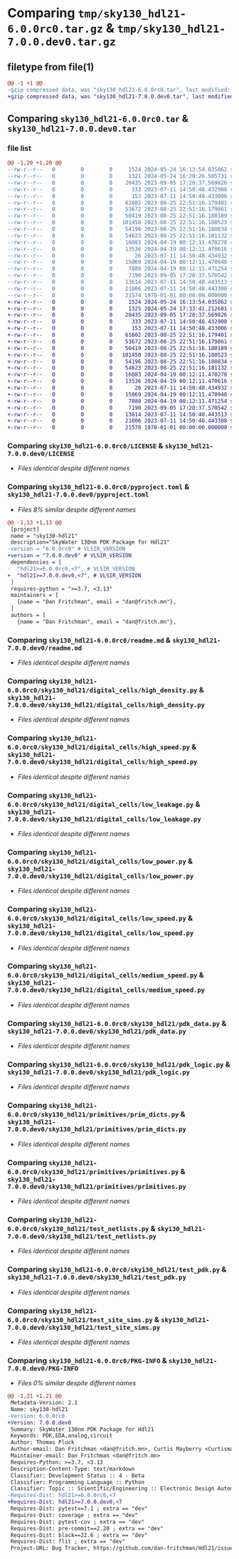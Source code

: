 # Comparing `tmp/sky130_hdl21-6.0.0rc0.tar.gz` & `tmp/sky130_hdl21-7.0.0.dev0.tar.gz`

## filetype from file(1)

```diff
@@ -1 +1 @@
-gzip compressed data, was "sky130_hdl21-6.0.0rc0.tar", last modified: Fri Jan  1 00:00:00 2016, max compression
+gzip compressed data, was "sky130_hdl21-7.0.0.dev0.tar", last modified: Fri Jan  1 00:00:00 2016, max compression
```

## Comparing `sky130_hdl21-6.0.0rc0.tar` & `sky130_hdl21-7.0.0.dev0.tar`

### file list

```diff
@@ -1,20 +1,20 @@
--rw-r--r--   0        0        0     1524 2024-05-24 16:13:54.035862 sky130_hdl21-6.0.0rc0/LICENSE
--rw-r--r--   0        0        0     1321 2024-05-24 16:20:26.505731 sky130_hdl21-6.0.0rc0/pyproject.toml
--rw-r--r--   0        0        0    20435 2023-09-05 17:20:37.569826 sky130_hdl21-6.0.0rc0/readme.md
--rw-r--r--   0        0        0      333 2023-07-11 14:50:48.432908 sky130_hdl21-6.0.0rc0/sky130_hdl21/__init__.py
--rw-r--r--   0        0        0      153 2023-07-11 14:50:48.433006 sky130_hdl21-6.0.0rc0/sky130_hdl21/digital_cells/__init__.py
--rw-r--r--   0        0        0    61602 2023-08-25 22:51:16.179401 sky130_hdl21-6.0.0rc0/sky130_hdl21/digital_cells/high_density.py
--rw-r--r--   0        0        0    53672 2023-08-25 22:51:16.179861 sky130_hdl21-6.0.0rc0/sky130_hdl21/digital_cells/high_speed.py
--rw-r--r--   0        0        0    50419 2023-08-25 22:51:16.180189 sky130_hdl21-6.0.0rc0/sky130_hdl21/digital_cells/low_leakage.py
--rw-r--r--   0        0        0   101450 2023-08-25 22:51:16.180523 sky130_hdl21-6.0.0rc0/sky130_hdl21/digital_cells/low_power.py
--rw-r--r--   0        0        0    54196 2023-08-25 22:51:16.180834 sky130_hdl21-6.0.0rc0/sky130_hdl21/digital_cells/low_speed.py
--rw-r--r--   0        0        0    54623 2023-08-25 22:51:16.181132 sky130_hdl21-6.0.0rc0/sky130_hdl21/digital_cells/medium_speed.py
--rw-r--r--   0        0        0    16083 2024-04-19 00:12:11.470278 sky130_hdl21-6.0.0rc0/sky130_hdl21/pdk_data.py
--rw-r--r--   0        0        0    13536 2024-04-19 00:12:11.470616 sky130_hdl21-6.0.0rc0/sky130_hdl21/pdk_logic.py
--rw-r--r--   0        0        0       26 2023-07-11 14:50:48.434932 sky130_hdl21-6.0.0rc0/sky130_hdl21/primitives/__init__.py
--rw-r--r--   0        0        0    15069 2024-04-19 00:12:11.470940 sky130_hdl21-6.0.0rc0/sky130_hdl21/primitives/prim_dicts.py
--rw-r--r--   0        0        0     7888 2024-04-19 00:12:11.471254 sky130_hdl21-6.0.0rc0/sky130_hdl21/primitives/primitives.py
--rw-r--r--   0        0        0     7190 2023-09-05 17:20:37.570542 sky130_hdl21-6.0.0rc0/sky130_hdl21/test_netlists.py
--rw-r--r--   0        0        0    13614 2023-07-11 14:50:48.443513 sky130_hdl21-6.0.0rc0/sky130_hdl21/test_pdk.py
--rw-r--r--   0        0        0    21806 2023-07-11 14:50:48.443308 sky130_hdl21-6.0.0rc0/sky130_hdl21/test_site_sims.py
--rw-r--r--   0        0        0    21574 1970-01-01 00:00:00.000000 sky130_hdl21-6.0.0rc0/PKG-INFO
+-rw-r--r--   0        0        0     1524 2024-05-24 16:13:54.035862 sky130_hdl21-7.0.0.dev0/LICENSE
+-rw-r--r--   0        0        0     1325 2024-05-24 17:33:41.212601 sky130_hdl21-7.0.0.dev0/pyproject.toml
+-rw-r--r--   0        0        0    20435 2023-09-05 17:20:37.569826 sky130_hdl21-7.0.0.dev0/readme.md
+-rw-r--r--   0        0        0      333 2023-07-11 14:50:48.432908 sky130_hdl21-7.0.0.dev0/sky130_hdl21/__init__.py
+-rw-r--r--   0        0        0      153 2023-07-11 14:50:48.433006 sky130_hdl21-7.0.0.dev0/sky130_hdl21/digital_cells/__init__.py
+-rw-r--r--   0        0        0    61602 2023-08-25 22:51:16.179401 sky130_hdl21-7.0.0.dev0/sky130_hdl21/digital_cells/high_density.py
+-rw-r--r--   0        0        0    53672 2023-08-25 22:51:16.179861 sky130_hdl21-7.0.0.dev0/sky130_hdl21/digital_cells/high_speed.py
+-rw-r--r--   0        0        0    50419 2023-08-25 22:51:16.180189 sky130_hdl21-7.0.0.dev0/sky130_hdl21/digital_cells/low_leakage.py
+-rw-r--r--   0        0        0   101450 2023-08-25 22:51:16.180523 sky130_hdl21-7.0.0.dev0/sky130_hdl21/digital_cells/low_power.py
+-rw-r--r--   0        0        0    54196 2023-08-25 22:51:16.180834 sky130_hdl21-7.0.0.dev0/sky130_hdl21/digital_cells/low_speed.py
+-rw-r--r--   0        0        0    54623 2023-08-25 22:51:16.181132 sky130_hdl21-7.0.0.dev0/sky130_hdl21/digital_cells/medium_speed.py
+-rw-r--r--   0        0        0    16083 2024-04-19 00:12:11.470278 sky130_hdl21-7.0.0.dev0/sky130_hdl21/pdk_data.py
+-rw-r--r--   0        0        0    13536 2024-04-19 00:12:11.470616 sky130_hdl21-7.0.0.dev0/sky130_hdl21/pdk_logic.py
+-rw-r--r--   0        0        0       26 2023-07-11 14:50:48.434932 sky130_hdl21-7.0.0.dev0/sky130_hdl21/primitives/__init__.py
+-rw-r--r--   0        0        0    15069 2024-04-19 00:12:11.470940 sky130_hdl21-7.0.0.dev0/sky130_hdl21/primitives/prim_dicts.py
+-rw-r--r--   0        0        0     7888 2024-04-19 00:12:11.471254 sky130_hdl21-7.0.0.dev0/sky130_hdl21/primitives/primitives.py
+-rw-r--r--   0        0        0     7190 2023-09-05 17:20:37.570542 sky130_hdl21-7.0.0.dev0/sky130_hdl21/test_netlists.py
+-rw-r--r--   0        0        0    13614 2023-07-11 14:50:48.443513 sky130_hdl21-7.0.0.dev0/sky130_hdl21/test_pdk.py
+-rw-r--r--   0        0        0    21806 2023-07-11 14:50:48.443308 sky130_hdl21-7.0.0.dev0/sky130_hdl21/test_site_sims.py
+-rw-r--r--   0        0        0    21578 1970-01-01 00:00:00.000000 sky130_hdl21-7.0.0.dev0/PKG-INFO
```

### Comparing `sky130_hdl21-6.0.0rc0/LICENSE` & `sky130_hdl21-7.0.0.dev0/LICENSE`

 * *Files identical despite different names*

### Comparing `sky130_hdl21-6.0.0rc0/pyproject.toml` & `sky130_hdl21-7.0.0.dev0/pyproject.toml`

 * *Files 8% similar despite different names*

```diff
@@ -1,13 +1,13 @@
 [project]
 name = "sky130-hdl21"
 description="SkyWater 130nm PDK Package for Hdl21"
-version = "6.0.0rc0" # VLSIR_VERSION
+version = "7.0.0.dev0" # VLSIR_VERSION
 dependencies = [
-  "hdl21>=6.0.0rc0,<7", # VLSIR_VERSION
+  "hdl21>=7.0.0.dev0,<7", # VLSIR_VERSION
 ]
 requires-python = ">=3.7, <3.13"
 maintainers = [
   {name = "Dan Fritchman", email = "dan@fritch.mn"},
 ]
 authors = [
   {name = "Dan Fritchman", email = "dan@fritch.mn"},
```

### Comparing `sky130_hdl21-6.0.0rc0/readme.md` & `sky130_hdl21-7.0.0.dev0/readme.md`

 * *Files identical despite different names*

### Comparing `sky130_hdl21-6.0.0rc0/sky130_hdl21/digital_cells/high_density.py` & `sky130_hdl21-7.0.0.dev0/sky130_hdl21/digital_cells/high_density.py`

 * *Files identical despite different names*

### Comparing `sky130_hdl21-6.0.0rc0/sky130_hdl21/digital_cells/high_speed.py` & `sky130_hdl21-7.0.0.dev0/sky130_hdl21/digital_cells/high_speed.py`

 * *Files identical despite different names*

### Comparing `sky130_hdl21-6.0.0rc0/sky130_hdl21/digital_cells/low_leakage.py` & `sky130_hdl21-7.0.0.dev0/sky130_hdl21/digital_cells/low_leakage.py`

 * *Files identical despite different names*

### Comparing `sky130_hdl21-6.0.0rc0/sky130_hdl21/digital_cells/low_power.py` & `sky130_hdl21-7.0.0.dev0/sky130_hdl21/digital_cells/low_power.py`

 * *Files identical despite different names*

### Comparing `sky130_hdl21-6.0.0rc0/sky130_hdl21/digital_cells/low_speed.py` & `sky130_hdl21-7.0.0.dev0/sky130_hdl21/digital_cells/low_speed.py`

 * *Files identical despite different names*

### Comparing `sky130_hdl21-6.0.0rc0/sky130_hdl21/digital_cells/medium_speed.py` & `sky130_hdl21-7.0.0.dev0/sky130_hdl21/digital_cells/medium_speed.py`

 * *Files identical despite different names*

### Comparing `sky130_hdl21-6.0.0rc0/sky130_hdl21/pdk_data.py` & `sky130_hdl21-7.0.0.dev0/sky130_hdl21/pdk_data.py`

 * *Files identical despite different names*

### Comparing `sky130_hdl21-6.0.0rc0/sky130_hdl21/pdk_logic.py` & `sky130_hdl21-7.0.0.dev0/sky130_hdl21/pdk_logic.py`

 * *Files identical despite different names*

### Comparing `sky130_hdl21-6.0.0rc0/sky130_hdl21/primitives/prim_dicts.py` & `sky130_hdl21-7.0.0.dev0/sky130_hdl21/primitives/prim_dicts.py`

 * *Files identical despite different names*

### Comparing `sky130_hdl21-6.0.0rc0/sky130_hdl21/primitives/primitives.py` & `sky130_hdl21-7.0.0.dev0/sky130_hdl21/primitives/primitives.py`

 * *Files identical despite different names*

### Comparing `sky130_hdl21-6.0.0rc0/sky130_hdl21/test_netlists.py` & `sky130_hdl21-7.0.0.dev0/sky130_hdl21/test_netlists.py`

 * *Files identical despite different names*

### Comparing `sky130_hdl21-6.0.0rc0/sky130_hdl21/test_pdk.py` & `sky130_hdl21-7.0.0.dev0/sky130_hdl21/test_pdk.py`

 * *Files identical despite different names*

### Comparing `sky130_hdl21-6.0.0rc0/sky130_hdl21/test_site_sims.py` & `sky130_hdl21-7.0.0.dev0/sky130_hdl21/test_site_sims.py`

 * *Files identical despite different names*

### Comparing `sky130_hdl21-6.0.0rc0/PKG-INFO` & `sky130_hdl21-7.0.0.dev0/PKG-INFO`

 * *Files 0% similar despite different names*

```diff
@@ -1,21 +1,21 @@
 Metadata-Version: 2.1
 Name: sky130-hdl21
-Version: 6.0.0rc0
+Version: 7.0.0.dev0
 Summary: SkyWater 130nm PDK Package for Hdl21
 Keywords: PDK,EDA,analog,circuit
 Author: Thomas Pluck
 Author-email: Dan Fritchman <dan@fritch.mn>, Curtis Mayberry <Curtisma3@gmail.com>
 Maintainer-email: Dan Fritchman <dan@fritch.mn>
 Requires-Python: >=3.7, <3.13
 Description-Content-Type: text/markdown
 Classifier: Development Status :: 4 - Beta
 Classifier: Programming Language :: Python
 Classifier: Topic :: Scientific/Engineering :: Electronic Design Automation (EDA)
-Requires-Dist: hdl21>=6.0.0rc0,<7
+Requires-Dist: hdl21>=7.0.0.dev0,<7
 Requires-Dist: pytest==7.1 ; extra == "dev"
 Requires-Dist: coverage ; extra == "dev"
 Requires-Dist: pytest-cov ; extra == "dev"
 Requires-Dist: pre-commit==2.20 ; extra == "dev"
 Requires-Dist: black==22.6 ; extra == "dev"
 Requires-Dist: flit ; extra == "dev"
 Project-URL: Bug Tracker, https://github.com/dan-fritchman/Hdl21/issues
```

